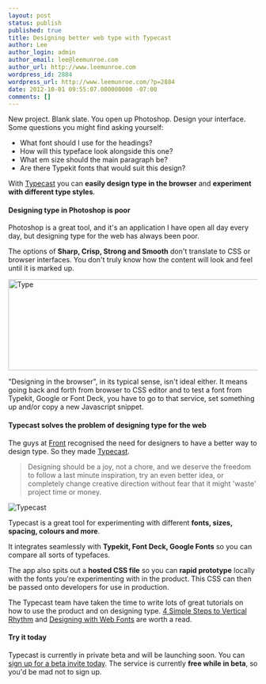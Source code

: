 ```yaml
---
layout: post
status: publish
published: true
title: Designing better web type with Typecast
author: Lee
author_login: admin
author_email: lee@leemunroe.com
author_url: http://www.leemunroe.com
wordpress_id: 2884
wordpress_url: http://www.leemunroe.com/?p=2884
date: 2012-10-01 09:55:07.000000000 -07:00
comments: []
---
```

New project. Blank slate. You open up Photoshop. Design your interface. Some questions you might find asking yourself:

<ul>
<li>What font should I use for the headings?</li>
<li>How will this typeface look alongside this one?</li>
<li>What em size should the main paragraph be?</li>
<li>Are there Typekit fonts that would suit this design?</li>
</ul>

With <a href="http://typecastapp.com">Typecast</a> you can <strong>easily design type in the browser</strong> and <strong>experiment with different type styles</strong>.


<h4>Designing type in Photoshop is poor</h4>

Photoshop is a great tool, and it's an application I have open all day every day, but designing type for the web has always been poor.

The options of <strong>Sharp, Crisp, Strong and Smooth</strong> don't translate to CSS or browser interfaces. You don't truly know how the content will look and feel until it is marked up.

<img src="http://www.leemunroe.com/wp-content/uploads/type.jpg" alt="Type" border="0" width="580" height="184" />

"Designing in the browser", in its typical sense, isn't ideal either. It means going back and forth from browser to CSS editor and to test a font from Typekit, Google or Font Deck, you have to go to that service, set something up and/or copy a new Javascript snippet.


<h4>Typecast solves the problem of designing type for the web</h4>

The guys at <a href="http://designbyfront.com">Front</a> recognised the need for designers to have a better way to design type. So they made <a href="http://typecastapp.com">Typecast</a>.

<blockquote>Designing should be a joy, not a chore, and we deserve the freedom to follow a last minute inspiration, try an even better idea, or completely change creative direction without fear that it might 'waste' project time or money.</blockquote>

<img src="http://www.leemunroe.com/wp-content/uploads/typecast1.jpg" alt="Typecast" border="0" />

Typecast is a great tool for experimenting with different <strong>fonts, sizes, spacing, colours and more</strong>.

It integrates seamlessly with <strong>Typekit, Font Deck, Google Fonts</strong> so you can compare all sorts of typefaces.

The app also spits out a <strong>hosted CSS file</strong> so you can <strong>rapid prototype</strong> locally with the fonts you're experimenting with in the product. This CSS can then be passed onto developers for use in production.

The Typecast team have taken the time to write lots of great tutorials on how to use the product and on designing type. <a href="http://beta.typecastapp.com/blog/4-simple-steps-to-vertical-rhythm/">4 Simple Steps to Vertical Rhythm</a> and <a href="http://beta.typecastapp.com/blog/designing-with-web-fonts/">Designing with Web Fonts</a> are worth a read.


<h4>Try it today</h4>

Typecast is currently in private beta and will be launching soon. You can <a href="http://beta.typecastapp.com/">sign up for a beta invite today</a>. The service is currently <strong>free while in beta</strong>, so you'd be mad not to sign up.
